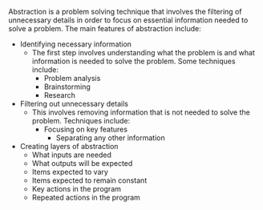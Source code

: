Abstraction is a problem solving technique that involves the filtering of unnecessary details in order to focus on essential information needed to solve a problem. The main features of abstraction include:
- Identifying necessary information
    - The first step involves understanding what the problem is and what information is needed to solve the problem. Some techniques include:
        - Problem analysis
        - Brainstorming
        - Research
- Filtering out unnecessary details
    - This involves removing information that is not needed to solve the problem. Techniques include:
        - Focusing on key features
            - Separating any other information
- Creating layers of abstraction
    - What inputs are needed
    - What outputs will be expected
    - Items expected to vary
    - Items expected to remain constant
    - Key actions in the program
    - Repeated actions in the program